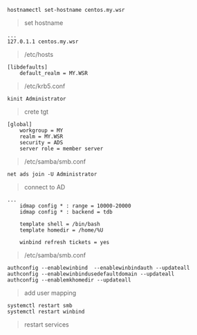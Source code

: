 ```
hostnamectl set-hostname centos.my.wsr
```
> set hostname
```
...
127.0.1.1 centos.my.wsr
```
> /etc/hosts
```
[libdefaults]
	default_realm = MY.WSR
```
> /etc/krb5.conf
```
kinit Administrator
```
> crete tgt
```
[global]
	workgroup = MY
	realm = MY.WSR
	security = ADS
	server role = member server
```
> /etc/samba/smb.conf
```
net ads join -U Administrator 
```
> connect to AD
```
...
	idmap config * : range = 10000-20000
	idmap config * : backend = tdb 

	template shell = /bin/bash
	template homedir = /home/%U

	winbind refresh tickets = yes
```
> /etc/samba/smb.conf
```
authconfig --enablewinbind  --enablewinbindauth --updateall
authconfig --enablewinbindusedefaultdomain --updateall
authconfig --enablemkhomedir --updateall
```
> add user mapping
```
systemctl restart smb
systemctl restart winbind
```
> restart services
